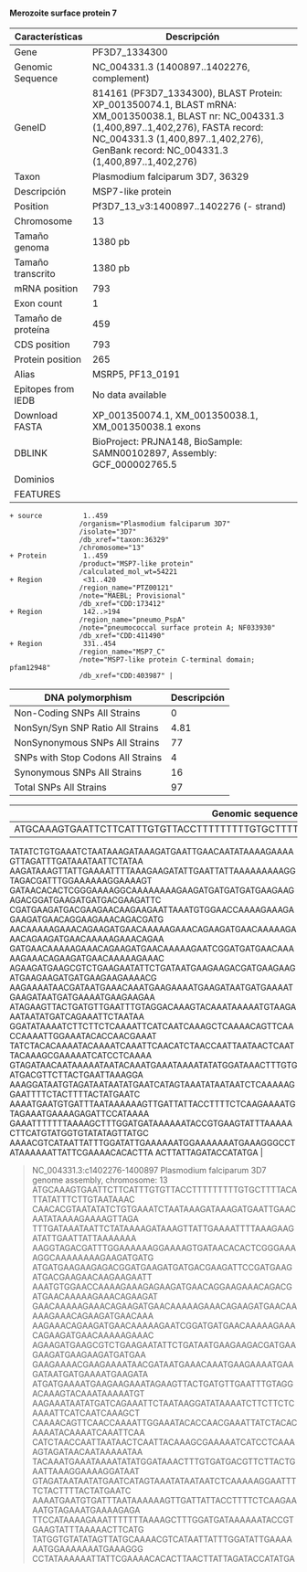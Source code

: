 #### Merozoite surface protein 7

| Características | Descripción |
| ------ | ----------- |
| Gene   | PF3D7_1334300 |
| Genomic Sequence   | NC_004331.3 (1400897..1402276, complement) |
| GeneID   | 814161 (PF3D7_1334300), BLAST Protein: 	XP_001350074.1, BLAST mRNA: 	XM_001350038.1, BLAST nr: 	NC_004331.3 (1,400,897..1,402,276), FASTA record: 	NC_004331.3 (1,400,897..1,402,276), GenBank record: 	NC_004331.3 (1,400,897..1,402,276) |
| Taxon | Plasmodium falciparum 3D7, 36329 |
| Descripción | MSP7-like protein |
| Position | Pf3D7_13_v3:1400897..1402276 (- strand) |
| Chromosome  | 13 |
| Tamaño genoma| 1380 pb |
| Tamaño transcrito | 1380 pb |
| mRNA position |	793|
| Exon count |  1 |
| Tamaño de proteína | 459 |
| CDS position |	793 |
| Protein position |	265 |
| Alias| MSRP5, PF13_0191 |
| Epitopes from IEDB | No data available |
| Download FASTA | XP_001350074.1, XM_001350038.1, XM_001350038.1 exons |
|DBLINK| BioProject: PRJNA148, BioSample: SAMN00102897, Assembly: GCF_000002765.5 |
|Dominios|| [UniProtKB](https://www.uniprot.org/uniprot/Q8IDY5)|
|FEATURES|          
    + source          1..459
                     /organism="Plasmodium falciparum 3D7"
                     /isolate="3D7"
                     /db_xref="taxon:36329"
                     /chromosome="13"
    + Protein         1..459
                     /product="MSP7-like protein"
                     /calculated_mol_wt=54221
    + Region          <31..420
                     /region_name="PTZ00121"
                     /note="MAEBL; Provisional"
                     /db_xref="CDD:173412"
    + Region          142..>194
                     /region_name="pneumo_PspA"
                     /note="pneumococcal surface protein A; NF033930"
                     /db_xref="CDD:411490"
    + Region          331..454
                     /region_name="MSP7_C"
                     /note="MSP7-like protein C-terminal domain; pfam12948"
                     /db_xref="CDD:403987" |


| DNA polymorphism  | Descripción |
| ------ | ----------- |
| Non-Coding SNPs All Strains | 0 |
| NonSyn/Syn SNP Ratio All Strains  | 4.81 |
| NonSynonymous SNPs All Strains  | 77 |
| SNPs with Stop Codons All Strains  | 4 |
| Synonymous SNPs All Strains  | 16 |
| Total SNPs All Strains | 97 |


| Genomic sequence|
| ------ |
| ATGCAAAGTGAATTCTTCATTTGTGTTACCTTTTTTTTTGTGCTTTTACATTATATTTCTTGTAATAAACCAACACGTAA
TATATCTGTGAAATCTAATAAAGATAAAGATGAATTGAACAATATAAAAGAAAAGTTAGATTTGATAAATAATTCTATAA
AAGATAAAGTTATTGAAAATTTTAAAGAAGATATTGAATTATTAAAAAAAAAGGTAGACGATTTGGAAAAAAGGAAAAGT
GATAACACACTCGGGAAAAGGCAAAAAAAAGAAGATGATGATGATGAAGAAGAGACGGATGAAGATGATGACGAAGATTC
CGATGAAGATGACGAAGAACAAGAAGAATTAAATGTGGAACCAAAAGAAAGAGAAGATGAACAGGAAGAAACAGACGATG
AACAAAAAGAAACAGAAGATGAACAAAAAGAAACAGAAGATGAACAAAAAGAAACAGAAGATGAACAAAAAGAAACAGAA
GATGAACAAAAAGAAACAGAAGATGAACAAAAAGAATCGGATGATGAACAAAAAGAAACAGAAGATGAACAAAAAGAAAC
AGAAGATGAAGCGTCTGAAGAATATTCTGATAATGAAGAAGACGATGAAGAAGATGAAGAAGATGATGAAGAAGAAAACG
AAGAAAATAACGATAATGAAACAAATGAAGAAAATGAAGATAATGATGAAAATGAAGATAATGATGAAAATGAAGAAGAA
ATAGAAGTTACTGATGTTGAATTTGTAGGACAAAGTACAAATAAAAATGTAAGAAATAATATGATCAGAAATTCTAATAA
GGATATAAAATCTTCTTCTCAAAATTCATCAATCAAAGCTCAAAACAGTTCAACCAAAATTGGAAATACACCAACGAAAT
TATCTACACAAAATACAAAATCAAATTCAACATCTAACCAATTAATAACTCAATTACAAAGCGAAAAATCATCCTCAAAA
GTAGATAACAATAAAAATAATACAAATGAAATAAAATATATGGATAAACTTTGTGATGACGTTCTTACTGAATTAAAGGA
AAAGGATAATGTAGATAATAATATGAATCATAGTAAATATAATAATCTCAAAAAGGAATTTTCTACTTTTACTATGAATC
AAAATGAATGTGATTTAATAAAAAAGTTGATTATTACCTTTTCTCAAGAAAATGTAGAAATGAAAAGAGATTCCATAAAA
GAAATTTTTTTAAAAGCTTTGGATGATAAAAAATACCGTGAAGTATTTAAAAACTTCATGTATGGTGTATATAGTTATGC
AAAACGTCATAATTATTTGGATATTGAAAAAATGGAAAAAAATGAAAGGGCCTATAAAAAATTATTCGAAAACACACTTA
ACTTATTAGATACCATATGA |

>NC_004331.3:c1402276-1400897 Plasmodium falciparum 3D7 genome assembly, chromosome: 13
ATGCAAAGTGAATTCTTCATTTGTGTTACCTTTTTTTTTGTGCTTTTACATTATATTTCTTGTAATAAAC
CAACACGTAATATATCTGTGAAATCTAATAAAGATAAAGATGAATTGAACAATATAAAAGAAAAGTTAGA
TTTGATAAATAATTCTATAAAAGATAAAGTTATTGAAAATTTTAAAGAAGATATTGAATTATTAAAAAAA
AAGGTAGACGATTTGGAAAAAAGGAAAAGTGATAACACACTCGGGAAAAGGCAAAAAAAAGAAGATGATG
ATGATGAAGAAGAGACGGATGAAGATGATGACGAAGATTCCGATGAAGATGACGAAGAACAAGAAGAATT
AAATGTGGAACCAAAAGAAAGAGAAGATGAACAGGAAGAAACAGACGATGAACAAAAAGAAACAGAAGAT
GAACAAAAAGAAACAGAAGATGAACAAAAAGAAACAGAAGATGAACAAAAAGAAACAGAAGATGAACAAA
AAGAAACAGAAGATGAACAAAAAGAATCGGATGATGAACAAAAAGAAACAGAAGATGAACAAAAAGAAAC
AGAAGATGAAGCGTCTGAAGAATATTCTGATAATGAAGAAGACGATGAAGAAGATGAAGAAGATGATGAA
GAAGAAAACGAAGAAAATAACGATAATGAAACAAATGAAGAAAATGAAGATAATGATGAAAATGAAGATA
ATGATGAAAATGAAGAAGAAATAGAAGTTACTGATGTTGAATTTGTAGGACAAAGTACAAATAAAAATGT
AAGAAATAATATGATCAGAAATTCTAATAAGGATATAAAATCTTCTTCTCAAAATTCATCAATCAAAGCT
CAAAACAGTTCAACCAAAATTGGAAATACACCAACGAAATTATCTACACAAAATACAAAATCAAATTCAA
CATCTAACCAATTAATAACTCAATTACAAAGCGAAAAATCATCCTCAAAAGTAGATAACAATAAAAATAA
TACAAATGAAATAAAATATATGGATAAACTTTGTGATGACGTTCTTACTGAATTAAAGGAAAAGGATAAT
GTAGATAATAATATGAATCATAGTAAATATAATAATCTCAAAAAGGAATTTTCTACTTTTACTATGAATC
AAAATGAATGTGATTTAATAAAAAAGTTGATTATTACCTTTTCTCAAGAAAATGTAGAAATGAAAAGAGA
TTCCATAAAAGAAATTTTTTTAAAAGCTTTGGATGATAAAAAATACCGTGAAGTATTTAAAAACTTCATG
TATGGTGTATATAGTTATGCAAAACGTCATAATTATTTGGATATTGAAAAAATGGAAAAAAATGAAAGGG
CCTATAAAAAATTATTCGAAAACACACTTAACTTATTAGATACCATATGA

